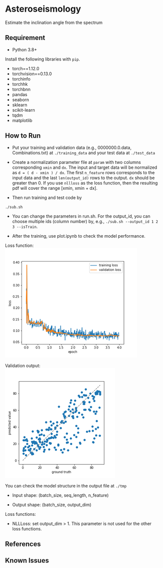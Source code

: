 # Asteroseismology

Estimate the inclination angle from the spectrum

## Requirement

- Python 3.8+

Install the following libraries with `pip`.
- torch==1.12.0
- torchvision==0.13.0
- torchinfo
- torchhk
- torchbnn
- pandas
- seaborn
- sklearn
- scikit-learn
- tqdm
- matplotlib

## How to Run

- Put your training and validation data (e.g., 0000000.0.data, Combinations.txt) at `./training_data` and your test data at `./test_data`

- Create a normalization parameter file at `param` with two columns corresponding `xmin` and `dx`. 
The input and target data will be normalized as `d = ( d - xmin ) / dx`. 
The first `n_feature` rows corresponds to the input data and the last `len(output_id)` rows to the output. `dx` should be greater than 0.
If you use `nllloss` as the loss function, then the resulting pdf will cover the range \[xmin, xmin + dx\].

- Then run training and test code by 
```
./sub.sh
```

- You can change the parameters in run.sh. For the output_id, you can choose multiple ids (column number) by, e.g., `./sub.sh --output_id 1 2 3 --isTrain`.


- After the training, use plot.ipynb to check the model performance. 

Loss function:  
![loss](figures/loss.png) 

Validation output:  
![test](figures/val.png) 


You can check the model structure in the output file at `./tmp`


- Input shape: (batch_size, seq_length, n_feature)

- Output shape: (batch_size, output_dim)


Loss functions:

- NLLLoss: set output_dim > 1. This parameter is not used for the other loss functions.

## References


## Known Issues


